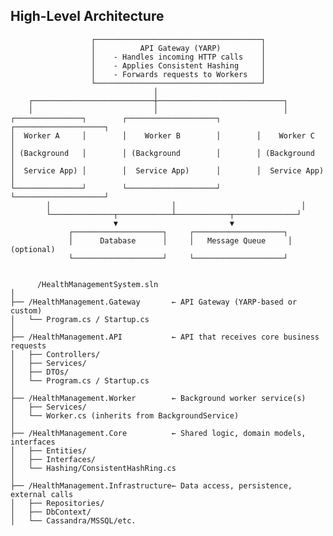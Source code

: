 <h2>High-Level Architecture</h2>
                      
                      ┌─────────────────────────────────────┐
                      │          API Gateway (YARP)         │
                      │    - Handles incoming HTTP calls    │
                      │    - Applies Consistent Hashing     │
                      │    - Forwards requests to Workers   │
                      └─────────────────────────────────────┘
                                    │
        ┌───────────────────────────┼────────────────────────────┐
        │                           │                            │
    ┌───────────────┐        ┌────────────────────┐        ┌────────────────────┐
    │  Worker A     │        │    Worker B        │        │    Worker C        │
    │ (Background   │        │ (Background        │        │ (Background        │
    │  Service App) │        │  Service App)      │        │  Service App)      │
    └───────────────┘        └────────────────────┘        └────────────────────┘
            │                           │                            │
            └──────────────┬────────────┴────────────┬──────────────┘
                           ▼                         ▼
                 ┌────────────────────┐     ┌────────────────────┐
                 │      Database      │     │   Message Queue     │ (optional)
                 └────────────────────┘     └────────────────────┘


          /HealthManagementSystem.sln
    │
    ├── /HealthManagement.Gateway       ← API Gateway (YARP-based or custom)
    │   └── Program.cs / Startup.cs
    │
    ├── /HealthManagement.API           ← API that receives core business requests
    │   ├── Controllers/
    │   ├── Services/
    │   ├── DTOs/
    │   └── Program.cs / Startup.cs
    │
    ├── /HealthManagement.Worker        ← Background worker service(s)
    │   ├── Services/
    │   └── Worker.cs (inherits from BackgroundService)
    │
    ├── /HealthManagement.Core          ← Shared logic, domain models, interfaces
    │   ├── Entities/
    │   ├── Interfaces/
    │   └── Hashing/ConsistentHashRing.cs
    │
    ├── /HealthManagement.Infrastructure← Data access, persistence, external calls
    │   ├── Repositories/
    │   ├── DbContext/
    │   └── Cassandra/MSSQL/etc.

